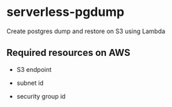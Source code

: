 # serverless-pgdump
Create postgres dump and restore on S3 using Lambda

## Required resources on AWS

- S3 endpoint


- subnet id
- security group id
